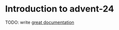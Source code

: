 # Introduction to advent-24

TODO: write [great documentation](http://jacobian.org/writing/what-to-write/)
